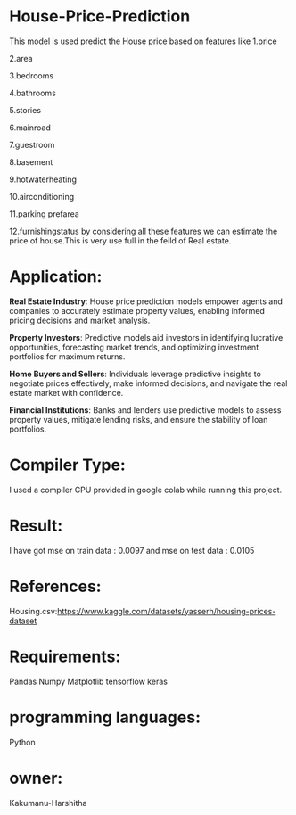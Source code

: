 # House-Price-Prediction
This model is used predict the House price based on features like
1.price

2.area

3.bedrooms

4.bathrooms

5.stories

6.mainroad

7.guestroom

8.basement

9.hotwaterheating

10.airconditioning

11.parking	prefarea

12.furnishingstatus
by considering all these features we can estimate the price of house.This is very use full in the feild of Real estate.
# Application:
**Real Estate Industry**: House price prediction models empower agents and companies to accurately estimate property values, enabling informed pricing decisions and market analysis.

**Property Investors**: Predictive models aid investors in identifying lucrative opportunities, forecasting market trends, and optimizing investment portfolios for maximum returns.

**Home Buyers and Sellers**: Individuals leverage predictive insights to negotiate prices effectively, make informed decisions, and navigate the real estate market with confidence.

**Financial Institutions**: Banks and lenders use predictive models to assess property values, mitigate lending risks, and ensure the stability of loan portfolios.

# Compiler Type:
I used a compiler CPU provided in google colab while running this project.
# Result:
I have got mse on train data : 0.0097 and mse on test data : 0.0105
# References:
Housing.csv:https://www.kaggle.com/datasets/yasserh/housing-prices-dataset
# Requirements:
Pandas 
Numpy
Matplotlib
tensorflow
keras
# programming languages:
Python
# owner:
Kakumanu-Harshitha
